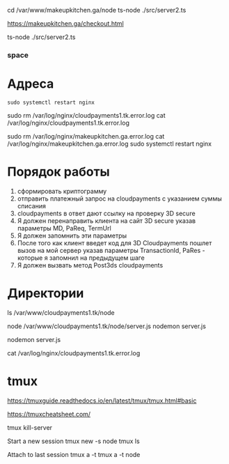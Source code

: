 cd /var/www/makeupkitchen.ga/node
ts-node ./src/server2.ts

https://makeupkitchen.ga/checkout.html



ts-node ./src/server2.ts


### space

# Адреса

```
sudo systemctl restart nginx
```
sudo rm /var/log/nginx/cloudpayments1.tk.error.log
cat /var/log/nginx/cloudpayments1.tk.error.log

sudo rm /var/log/nginx/makeupkitchen.ga.error.log
cat /var/log/nginx/makeupkitchen.ga.error.log
sudo systemctl restart nginx

# Порядок работы
1. сформировать криптограмму
2. отправить платежный запрос на cloudpayments с указанием суммы списания
3. cloudpayments в ответ дают ссылку на проверку 3D secure
4. Я должен перенаправить клиента на сайт 3D secure указав параметры MD,   PaReq,   TermUrl
5. Я должен запомнить эти параметры
6. После того как клиент введет код для 3D Cloudpayments пошлет вызов на мой сервер указав параметры TransactionId, PaRes - которые я запомнил на предыдущем шаге
7. Я должен вызвать метод Post3ds cloudpayments



# Директории
ls /var/www/cloudpayments1.tk/node



node /var/www/cloudpayments1.tk/node/server.js
nodemon server.js

nodemon server.js


cat  /var/log/nginx/cloudpayments1.tk.error.log


# tmux
https://tmuxguide.readthedocs.io/en/latest/tmux/tmux.html#basic

https://tmuxcheatsheet.com/

tmux kill-server

Start a new session
tmux new -s node
tmux ls

Attach to last session
tmux a -t
tmux a -t node

